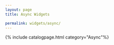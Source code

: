 ```yaml
---
layout: page
title: Async Widgets

permalink: widgets/async/
---
```

{% include catalogpage.html category="Async"%}